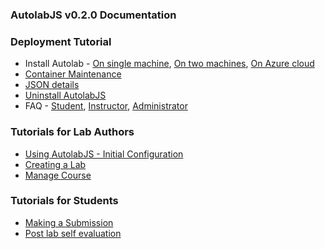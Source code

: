 ### AutolabJS v0.2.0 Documentation ###

### Deployment Tutorial ###
+ Install Autolab - [On single machine](v0.2.0-Deployment-on-Single-Machine), [On two machines](v0.2.0-Deployment-on-Two-Machines), [On Azure cloud](v0.2.0-On-Azure-Cloud)       
+ [Container Maintenance](v0.2.0-Container-Maintenance)   
+ [JSON details](v0.2.0-JSON-files-documetation)
+ [Uninstall AutolabJS](v0.2.0-Uninstall-AutolabJS)
+ FAQ - [Student](v0.2.0-Student-FAQs), [Instructor](v0.2.0-Instructor-FAQs), [Administrator](hv0.2.0-Administrator-FAQs)    

### Tutorials for Lab Authors ###
+ [Using AutolabJS - Initial Configuration](v0.2.0-Using-Autolab-in-a-Course)
+ [Creating a Lab](v0.2.0-Creating-and-Modifying-a-lab)
+ [Manage Course](v0.2.0-Manage-Course)

### Tutorials for Students ###
+ [Making a Submission](v0.2.0-Making-a-Submission)
+ [Post lab self evaluation](v0.2.0-Post-lab-self-evaluation)
